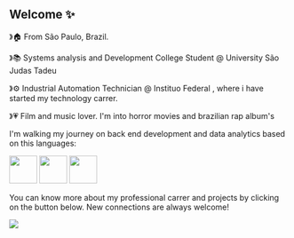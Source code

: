 ## Welcome ✨

》🏠 From São Paulo, Brazil.

》📚 Systems analysis and Development College Student @ University São Judas Tadeu 

》⚙️ Industrial Automation Technician @ Instituo Federal , where i have started my technology carrer.

》💗 Film and music lover. I'm into horror movies and brazilian rap album's

I'm walking my journey on back end development and data analytics based on this languages:
<div style= "display: inline">
<img width='50' heigth='50' src="https://cdn.jsdelivr.net/gh/devicons/devicon@latest/icons/python/python-original.svg" />
<img width='50' heigth='50' src="https://cdn.jsdelivr.net/gh/devicons/devicon@latest/icons/azuresqldatabase/azuresqldatabase-original.svg" />
<img width='50' heigth='50' src="https://cdn.jsdelivr.net/gh/devicons/devicon@latest/icons/java/java-original.svg" />

<div>

You can know more about my professional carrer and projects by clicking on the button below. New connections are always welcome!

<a href="http://www.linkedin.com/in/juliana-gertrudes-1a68a321b"><img src="https://img.shields.io/badge/linkedin-%230077B5.svg?style=for-the-badge&logo=linkedin&logoColor=white"/></a>       
